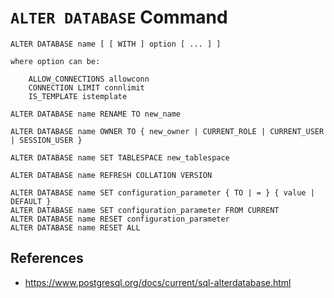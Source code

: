 # `ALTER DATABASE` Command

```
ALTER DATABASE name [ [ WITH ] option [ ... ] ]

where option can be:

    ALLOW_CONNECTIONS allowconn
    CONNECTION LIMIT connlimit
    IS_TEMPLATE istemplate

ALTER DATABASE name RENAME TO new_name

ALTER DATABASE name OWNER TO { new_owner | CURRENT_ROLE | CURRENT_USER | SESSION_USER }

ALTER DATABASE name SET TABLESPACE new_tablespace

ALTER DATABASE name REFRESH COLLATION VERSION

ALTER DATABASE name SET configuration_parameter { TO | = } { value | DEFAULT }
ALTER DATABASE name SET configuration_parameter FROM CURRENT
ALTER DATABASE name RESET configuration_parameter
ALTER DATABASE name RESET ALL
```

## References

- https://www.postgresql.org/docs/current/sql-alterdatabase.html
